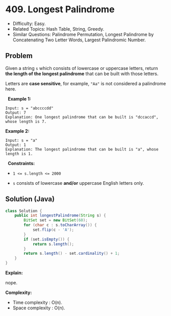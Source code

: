 # 409. Longest Palindrome

- Difficulty: Easy.
- Related Topics: Hash Table, String, Greedy.
- Similar Questions: Palindrome Permutation, Longest Palindrome by Concatenating Two Letter Words, Largest Palindromic Number.

## Problem

Given a string ```s``` which consists of lowercase or uppercase letters, return **the length of the **longest palindrome**** that can be built with those letters.

Letters are **case sensitive**, for example, ```"Aa"``` is not considered a palindrome here.

 
**Example 1:**

```
Input: s = "abccccdd"
Output: 7
Explanation: One longest palindrome that can be built is "dccaccd", whose length is 7.
```

**Example 2:**

```
Input: s = "a"
Output: 1
Explanation: The longest palindrome that can be built is "a", whose length is 1.
```

 
**Constraints:**


	
- ```1 <= s.length <= 2000```
	
- ```s``` consists of lowercase **and/or** uppercase English letters only.



## Solution (Java)

```java
class Solution {
    public int longestPalindrome(String s) {
        BitSet set = new BitSet(60);
        for (char c : s.toCharArray()) {
            set.flip(c - 'A');
        }
        if (set.isEmpty()) {
            return s.length();
        }
        return s.length() - set.cardinality() + 1;
    }
}
```

**Explain:**

nope.

**Complexity:**

* Time complexity : O(n).
* Space complexity : O(n).
